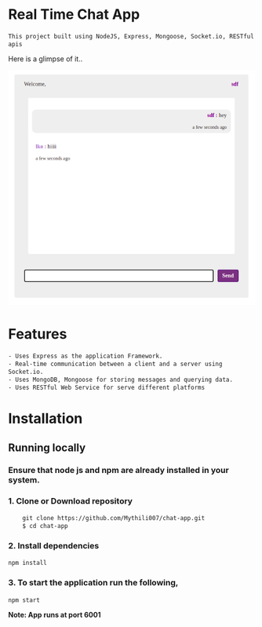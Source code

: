 # Real Time Chat App
    This project built using NodeJS, Express, Mongoose, Socket.io, RESTful apis
Here is a glimpse of it..

![alt text](chat_app.png)

# Features
    - Uses Express as the application Framework.
    - Real-time communication between a client and a server using Socket.io.
    - Uses MongoDB, Mongoose for storing messages and querying data.
    - Uses RESTful Web Service for serve different platforms

# Installation
## Running locally
### Ensure that node js and npm are already installed in your system.
### 1. Clone or Download repository
        git clone https://github.com/Mythili007/chat-app.git
        $ cd chat-app

### 2. Install dependencies
    npm install

### 3. To start the application run the following,
    npm start

**Note: App runs at port 6001**

